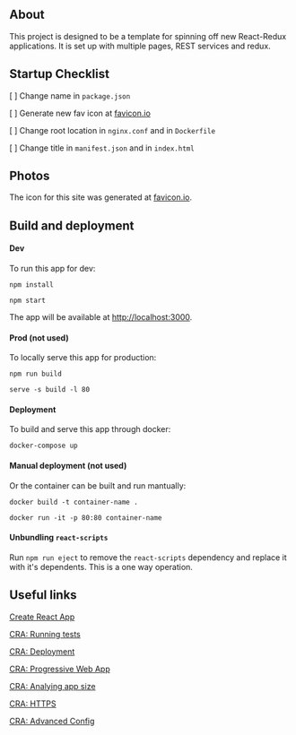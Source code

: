 ## About

This project is designed to be a template for spinning off new React-Redux applications. It is set up with multiple pages, REST services and redux.

## Startup Checklist

[ ] Change name in `package.json`

[ ] Generate new fav icon at [favicon.io](https://favicon.io)

[ ] Change root location in `nginx.conf` and in `Dockerfile`

[ ] Change title in `manifest.json` and in `index.html`

## Photos

The icon for this site was generated at [favicon.io](https://favicon.io).

## Build and deployment

#### Dev
To run this app for dev:

`npm install`

`npm start`

The app will be available at [http://localhost:3000](http://localhost:3000).

#### Prod (not used)
To locally serve this app for production:

`npm run build`

`serve -s build -l 80`

#### Deployment
To build and serve this app through docker:

`docker-compose up`

#### Manual deployment (not used)
Or the container can be built and run mantually:

`docker build -t container-name .`

`docker run -it -p 80:80 container-name`

#### Unbundling `react-scripts`

Run `npm run eject` to remove the `react-scripts` dependency and replace it with it's dependents. This is a one way operation.

## Useful links

[Create React App](https://github.com/facebook/create-react-app)

[CRA: Running tests](https://facebook.github.io/create-react-app/docs/running-tests)

[CRA: Deployment](https://facebook.github.io/create-react-app/docs/deployment)

[CRA: Progressive Web App](https://create-react-app.dev/docs/making-a-progressive-web-app/)

[CRA: Analying app size](https://create-react-app.dev/docs/analyzing-the-bundle-size/)

[CRA: HTTPS](https://create-react-app.dev/docs/using-https-in-development/)

[CRA: Advanced Config](https://create-react-app.dev/docs/advanced-configuration/)

